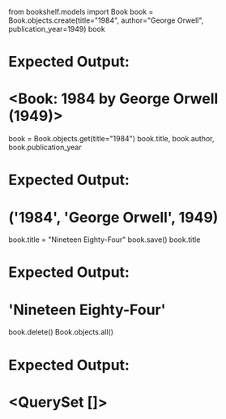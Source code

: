 from bookshelf.models import Book
book = Book.objects.create(title="1984", author="George Orwell", publication_year=1949)
book
# Expected Output:
# <Book: 1984 by George Orwell (1949)>

book = Book.objects.get(title="1984")
book.title, book.author, book.publication_year
# Expected Output:
# ('1984', 'George Orwell', 1949)

book.title = "Nineteen Eighty-Four"
book.save()
book.title
# Expected Output:
# 'Nineteen Eighty-Four'

book.delete()
Book.objects.all()
# Expected Output:
# <QuerySet []>

